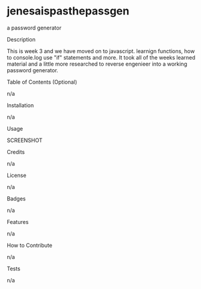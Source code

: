 # jenesaispasthepassgen
a password generator

Description

 This is week 3 and we have moved on to javascript. learnign functions, how to console.log use "if" statements and more. It took all of the weeks learned material and a little more researched to reverse engenieer into a working password generator. 

Table of Contents (Optional)

n/a

Installation

n/a

Usage

SCREENSHOT


Credits

n/a

License

n/a

Badges

n/a

Features

n/a

How to Contribute

n/a

Tests

n/a
